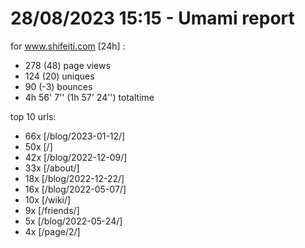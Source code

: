# 28/08/2023 15:15 - Umami report
for www.shifeiti.com [24h] :

 - 278 (48) page views
 - 124 (20) uniques
 - 90 (-3) bounces
 - 4h 56' 7'' (1h 57' 24'') totaltime


top 10 urls:
 - 66x [/blog/2023-01-12/]
 - 50x [/]
 - 42x [/blog/2022-12-09/]
 - 33x [/about/]
 - 18x [/blog/2022-12-22/]
 - 16x [/blog/2022-05-07/]
 - 10x [/wiki/]
 - 9x [/friends/]
 - 5x [/blog/2022-05-24/]
 - 4x [/page/2/]


